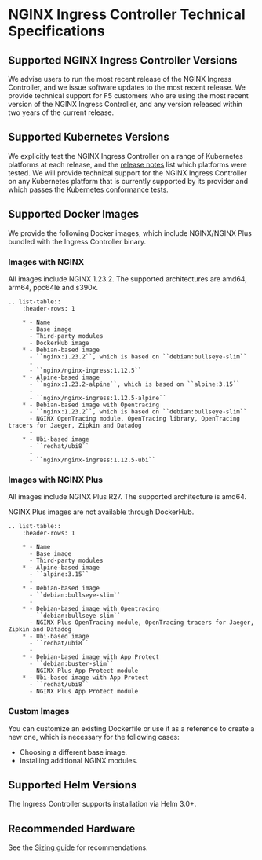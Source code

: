 # NGINX Ingress Controller Technical Specifications

## Supported NGINX Ingress Controller Versions

We advise users to run the most recent release of the NGINX Ingress Controller, and we issue software updates to the most recent release. We provide technical support for F5 customers who are using the most recent version of the NGINX Ingress Controller, and any version released within two years of the current release.

## Supported Kubernetes Versions

We explicitly test the NGINX Ingress Controller on a range of Kubernetes platforms at each release, and the [release notes](/nginx-ingress-controller/releases) list which platforms were tested. We will provide technical support for the NGINX Ingress Controller on any Kubernetes platform that is currently supported by its provider and which passes the [Kubernetes conformance tests](https://www.cncf.io/certification/software-conformance/).

## Supported Docker Images

We provide the following Docker images, which include NGINX/NGINX Plus bundled with the Ingress Controller binary.

### Images with NGINX

All images include NGINX 1.23.2.
The supported architectures are amd64, arm64, ppc64le and s390x.

```eval_rst
.. list-table::
    :header-rows: 1

    * - Name
      - Base image
      - Third-party modules
      - DockerHub image
    * - Debian-based image
      - ``nginx:1.23.2``, which is based on ``debian:bullseye-slim``
      -
      - ``nginx/nginx-ingress:1.12.5``
    * - Alpine-based image
      - ``nginx:1.23.2-alpine``, which is based on ``alpine:3.15``
      -
      - ``nginx/nginx-ingress:1.12.5-alpine``
    * - Debian-based image with Opentracing
      - ``nginx:1.23.2``, which is based on ``debian:bullseye-slim``
      - NGINX OpenTracing module, OpenTracing library, OpenTracing tracers for Jaeger, Zipkin and Datadog
      -
    * - Ubi-based image
      - ``redhat/ubi8``
      -
      - ``nginx/nginx-ingress:1.12.5-ubi``
```

### Images with NGINX Plus

All images include NGINX Plus R27.
The supported architecture is amd64.

NGINX Plus images are not available through DockerHub.

```eval_rst
.. list-table::
    :header-rows: 1

    * - Name
      - Base image
      - Third-party modules
    * - Alpine-based image
      - ``alpine:3.15``
      -
    * - Debian-based image
      - ``debian:bullseye-slim``
      -
    * - Debian-based image with Opentracing
      - ``debian:bullseye-slim``
      - NGINX Plus OpenTracing module, OpenTracing tracers for Jaeger, Zipkin and Datadog
    * - Ubi-based image
      - ``redhat/ubi8``
      -
    * - Debian-based image with App Protect
      - ``debian:buster-slim``
      - NGINX Plus App Protect module
    * - Ubi-based image with App Protect
      - ``redhat/ubi8``
      - NGINX Plus App Protect module
```

### Custom Images

You can customize an existing Dockerfile or use it as a reference to create a new one, which is necessary for the following cases:

* Choosing a different base image.
* Installing additional NGINX modules.

## Supported Helm Versions

The Ingress Controller supports installation via Helm 3.0+.

## Recommended Hardware

See the [Sizing guide](https://www.nginx.com/resources/datasheets/nginx-ingress-controller-kubernetes-sizing-guide/) for recommendations.
